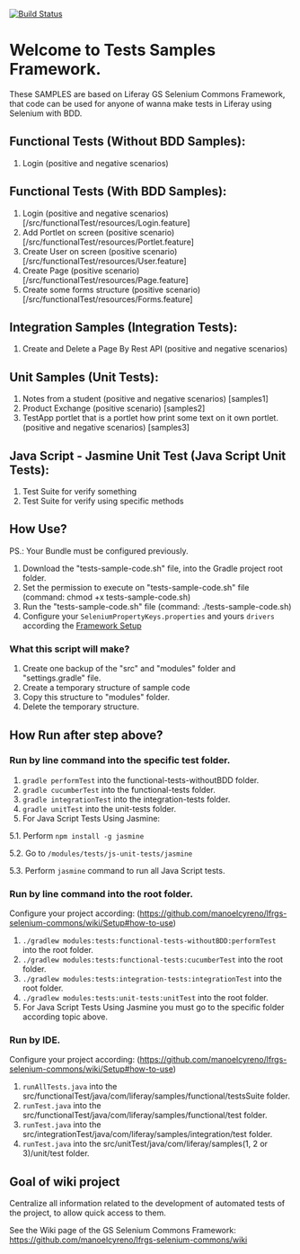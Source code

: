 [![Build Status](https://semaphoreci.com/api/v1/manoelcyreno/frw-tests-samples/branches/master/badge.svg)](https://semaphoreci.com/manoelcyreno/frw-tests-samples)

# Welcome to Tests Samples Framework.

These SAMPLES are based on Liferay GS Selenium Commons Framework, that code can be used for anyone of wanna make tests in Liferay using Selenium with BDD.

## Functional Tests (Without BDD Samples):

1. Login (positive and negative scenarios)

## Functional Tests (With BDD Samples):

1. Login (positive and negative scenarios) [/src/functionalTest/resources/Login.feature]
2. Add Portlet on screen (positive scenario) [/src/functionalTest/resources/Portlet.feature]
3. Create User on screen (positive scenario) [/src/functionalTest/resources/User.feature]
4. Create Page (positive scenario) [/src/functionalTest/resources/Page.feature]
5. Create some forms structure (positive scenario) [/src/functionalTest/resources/Forms.feature]

## Integration Samples (Integration Tests):

1. Create and Delete a Page By Rest API (positive and negative scenarios)

## Unit Samples (Unit Tests):

1. Notes from a student (positive and negative scenarios) [samples1]
2. Product Exchange (positive scenario) [samples2]
3. TestApp portlet that is a portlet how print some text on it own portlet. (positive and negative scenarios) [samples3]

## Java Script - Jasmine Unit Test (Java Script Unit Tests):

1. Test Suite for verify something
2. Test Suite for verify using specific methods 

## How Use?
PS.: Your Bundle must be configured previously.

1. Download the "tests-sample-code.sh" file, into the Gradle project root folder.
2. Set the permission to execute on "tests-sample-code.sh" file (command: chmod +x tests-sample-code.sh)
3. Run the "tests-sample-code.sh" file (command: ./tests-sample-code.sh)
4. Configure your `SeleniumPropertyKeys.properties` and yours `drivers` according the [Framework Setup](https://bitbucket.org/gs-br/frw-tests-samples/wiki/Create%20the%20configuration%20aut%C3%B3mat%C3%ADcly)

### What this script will make?

1. Create one backup of the "src" and "modules" folder and "settings.gradle" file.
2. Create a temporary structure of sample code
3. Copy this structure to "modules" folder.
4. Delete the temporary structure.

## How Run after step above?

### Run by line command into the specific test folder.

1. `gradle performTest` into the functional-tests-withoutBDD folder.
2. `gradle cucumberTest` into the functional-tests folder.
3. `gradle integrationTest` into the integration-tests folder.
4. `gradle unitTest` into the unit-tests folder.
5. For Java Script Tests Using Jasmine:

5.1. Perform `npm install -g jasmine`

5.2. Go to `/modules/tests/js-unit-tests/jasmine`
 
5.3. Perform `jasmine` command to run all Java Script tests.

### Run by line command into the root folder.

Configure your project according: (https://github.com/manoelcyreno/lfrgs-selenium-commons/wiki/Setup#how-to-use)

1. `./gradlew modules:tests:functional-tests-withoutBDD:performTest ` into the root folder.
2. `./gradlew modules:tests:functional-tests:cucumberTest` into the root folder.
3. `./gradlew modules:tests:integration-tests:integrationTest` into the root folder.
4. `./gradlew modules:tests:unit-tests:unitTest` into the root folder.
5. For Java Script Tests Using Jasmine you must go to the specific folder according topic above.

### Run by IDE.

Configure your project according: (https://github.com/manoelcyreno/lfrgs-selenium-commons/wiki/Setup#how-to-use)

1. `runAllTests.java` into the src/functionalTest/java/com/liferay/samples/functional/testsSuite folder.
2. `runTest.java` into the src/functionalTest/java/com/liferay/samples/functional/test folder.
3. `runTest.java` into the src/integrationTest/java/com/liferay/samples/integration/test folder.
4. `runTest.java` into the src/unitTest/java/com/liferay/samples(1, 2 or 3)/unit/test folder.

## Goal of wiki project

Centralize all information related to the development of automated tests of the project, to allow quick access to them.

See the Wiki page of the GS Selenium Commons Framework: https://github.com/manoelcyreno/lfrgs-selenium-commons/wiki
